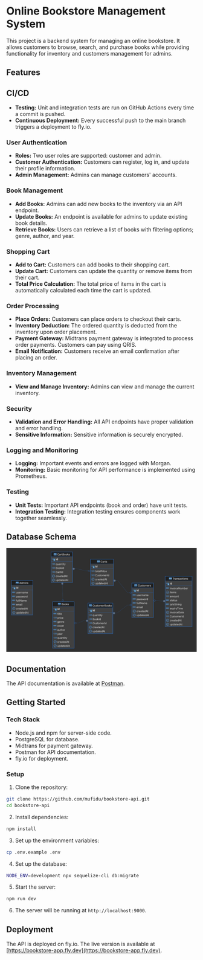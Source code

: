 # Online Bookstore Management System

This project is a backend system for managing an online bookstore. It allows customers to browse, search, and purchase books while providing functionality for inventory and customers management for admins.

## Features

## CI/CD
- **Testing:** Unit and integration tests are run on GitHub Actions every time a commit is pushed.
- **Continuous Deployment:** Every successful push to the main branch triggers a deployment to fly.io.

### User Authentication
- **Roles:** Two user roles are supported: customer and admin.
- **Customer Authentication:** Customers can register, log in, and update their profile information.
- **Admin Management:** Admins can manage customers' accounts.

### Book Management
- **Add Books:** Admins can add new books to the inventory via an API endpoint.
- **Update Books:** An endpoint is available for admins to update existing book details.
- **Retrieve Books:** Users can retrieve a list of books with filtering options; genre, author, and year.

### Shopping Cart
- **Add to Cart:** Customers can add books to their shopping cart.
- **Update Cart:** Customers can update the quantity or remove items from their cart.
- **Total Price Calculation:** The total price of items in the cart is automatically calculated each time the cart is updated.

### Order Processing
- **Place Orders:** Customers can place orders to checkout their carts.
- **Inventory Deduction:** The ordered quantity is deducted from the inventory upon order placement.
- **Payment Gateway:** Midtrans payment gateway is integrated to process order payments. Customers can pay using QRIS.
- **Email Notification:** Customers receive an email confirmation after placing an order.

### Inventory Management
- **View and Manage Inventory:** Admins can view and manage the current inventory.

### Security
- **Validation and Error Handling:** All API endpoints have proper validation and error handling.
- **Sensitive Information:** Sensitive information is securely encrypted.

### Logging and Monitoring
- **Logging:** Important events and errors are logged with Morgan.
- **Monitoring:** Basic monitoring for API performance is implemented using Prometheus.

### Testing
- **Unit Tests:** Important API endpoints (book and order) have unit tests.
- **Integration Testing:** Integration testing ensures components work together seamlessly.

## Database Schema

![Database Schema](https://raw.githubusercontent.com/mufidu/jobhun-devops-test/main/Screenshot%202024-06-17%20at%2015.45.24.jpg)

## Documentation

The API documentation is available at [Postman](https://documenter.getpostman.com/view/33823495/2sA3XS9g65).

## Getting Started

### Tech Stack

- Node.js and npm for server-side code.
- PostgreSQL for database.
- Midtrans for payment gateway.
- Postman for API documentation.
- fly.io for deployment.

### Setup

1. Clone the repository:

```bash
git clone https://github.com/mufidu/bookstore-api.git
cd bookstore-api
```

2. Install dependencies:

```bash
npm install
```

3. Set up the environment variables:

```bash
cp .env.example .env
```

4. Set up the database:

```bash
NODE_ENV=development npx sequelize-cli db:migrate
```

5. Start the server:

```bash
npm run dev
```

6. The server will be running at `http://localhost:9000`.

## Deployment

The API is deployed on fly.io. The live version is available at [https://bookstore-app.fly.dev](https://bookstore-app.fly.dev).
